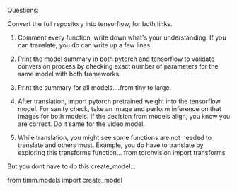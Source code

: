 Questions:


Convert the full repository into tensorflow, for both links.

1. Comment every function, write down what's your understanding.  If you
can translate, you do can write up a few lines.

2. Print the model summary in both pytorch and tensorflow to validate
conversion process by checking exact number of parameters for the same
model with both frameworks.

3. Print the summary for all models....from tiny to large.

4. After translation, import pytorch pretrained weight into the
tensorflow model. For sanity check,  take an image and perform inference
on that images for both models. If the decision from models align, you
know you are correct.
Do it same for the video model.

5. While translation, you might see some functions are not needed to
translate and others must. Example,  you do have to translate by
exploring this transforms function...
from torchvision import transforms

But you dont have to do this create_model...

from timm.models import create_model
